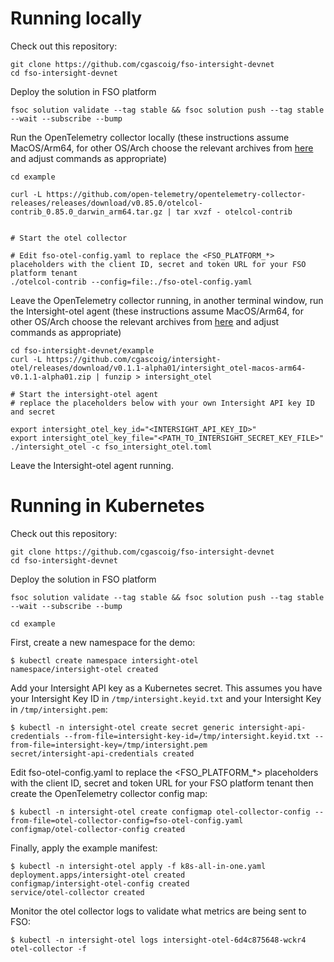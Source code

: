 

# Running locally

Check out this repository:

```
git clone https://github.com/cgascoig/fso-intersight-devnet
cd fso-intersight-devnet
```

Deploy the solution in FSO platform

```
fsoc solution validate --tag stable && fsoc solution push --tag stable --wait --subscribe --bump
```

Run the OpenTelemetry collector locally (these instructions assume MacOS/Arm64, for other OS/Arch choose the relevant archives from [here](https://github.com/open-telemetry/opentelemetry-collector-releases/releases/tag/v0.85.0) and adjust commands as appropriate)

```
cd example

curl -L https://github.com/open-telemetry/opentelemetry-collector-releases/releases/download/v0.85.0/otelcol-contrib_0.85.0_darwin_arm64.tar.gz | tar xvzf - otelcol-contrib


# Start the otel collector

# Edit fso-otel-config.yaml to replace the <FSO_PLATFORM_*> placeholders with the client ID, secret and token URL for your FSO platform tenant
./otelcol-contrib --config=file:./fso-otel-config.yaml
```

Leave the OpenTelemetry collector running, in another terminal window, run the Intersight-otel agent (these instructions assume MacOS/Arm64, for other OS/Arch choose the relevant archives from [here](https://github.com/cgascoig/intersight-otel/releases/tag/v0.1.1-alpha01) and adjust commands as appropriate)

```
cd fso-intersight-devnet/example
curl -L https://github.com/cgascoig/intersight-otel/releases/download/v0.1.1-alpha01/intersight_otel-macos-arm64-v0.1.1-alpha01.zip | funzip > intersight_otel

# Start the intersight-otel agent
# replace the placeholders below with your own Intersight API key ID and secret

export intersight_otel_key_id="<INTERSIGHT_API_KEY_ID>" 
export intersight_otel_key_file="<PATH_TO_INTERSIGHT_SECRET_KEY_FILE>"
./intersight_otel -c fso_intersight_otel.toml
```
Leave the Intersight-otel agent running. 

# Running in Kubernetes

Check out this repository:

```
git clone https://github.com/cgascoig/fso-intersight-devnet
cd fso-intersight-devnet
```

Deploy the solution in FSO platform

```
fsoc solution validate --tag stable && fsoc solution push --tag stable --wait --subscribe --bump
```

```
cd example
```

First, create a new namespace for the demo:
```
$ kubectl create namespace intersight-otel
namespace/intersight-otel created
```

Add your Intersight API key as a Kubernetes secret. This assumes you have your Intersight Key ID in `/tmp/intersight.keyid.txt` and your Intersight Key in `/tmp/intersight.pem`:
```
$ kubectl -n intersight-otel create secret generic intersight-api-credentials --from-file=intersight-key-id=/tmp/intersight.keyid.txt --from-file=intersight-key=/tmp/intersight.pem
secret/intersight-api-credentials created
```

Edit fso-otel-config.yaml to replace the <FSO_PLATFORM_*> placeholders with the client ID, secret and token URL for your FSO platform tenant then create the OpenTelemetry collector config map:
```
$ kubectl -n intersight-otel create configmap otel-collector-config --from-file=otel-collector-config=fso-otel-config.yaml
configmap/otel-collector-config created
```

Finally, apply the example manifest:
```
$ kubectl -n intersight-otel apply -f k8s-all-in-one.yaml
deployment.apps/intersight-otel created
configmap/intersight-otel-config created
service/otel-collector created
```

Monitor the otel collector logs to validate what metrics are being sent to FSO:
```
$ kubectl -n intersight-otel logs intersight-otel-6d4c875648-wckr4 otel-collector -f
```